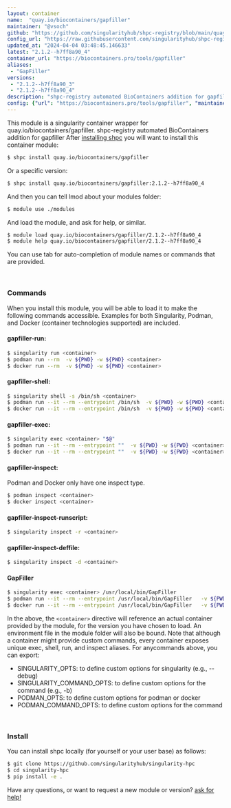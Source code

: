 ```yaml
---
layout: container
name:  "quay.io/biocontainers/gapfiller"
maintainer: "@vsoch"
github: "https://github.com/singularityhub/shpc-registry/blob/main/quay.io/biocontainers/gapfiller/container.yaml"
config_url: "https://raw.githubusercontent.com/singularityhub/shpc-registry/main/quay.io/biocontainers/gapfiller/container.yaml"
updated_at: "2024-04-04 03:48:45.146633"
latest: "2.1.2--h7ff8a90_4"
container_url: "https://biocontainers.pro/tools/gapfiller"
aliases:
 - "GapFiller"
versions:
 - "2.1.2--h7ff8a90_3"
 - "2.1.2--h7ff8a90_4"
description: "shpc-registry automated BioContainers addition for gapfiller"
config: {"url": "https://biocontainers.pro/tools/gapfiller", "maintainer": "@vsoch", "description": "shpc-registry automated BioContainers addition for gapfiller", "latest": {"2.1.2--h7ff8a90_4": "sha256:d4b99648da52e325ae894f03f57904dc8eff8d29843c499fbfdc70ef36038b9f"}, "tags": {"2.1.2--h7ff8a90_3": "sha256:a5e07022c9eeb8029b1ee571ba5214a1a3806f763ea02448586cdd336623fe60", "2.1.2--h7ff8a90_4": "sha256:d4b99648da52e325ae894f03f57904dc8eff8d29843c499fbfdc70ef36038b9f"}, "docker": "quay.io/biocontainers/gapfiller", "aliases": {"GapFiller": "/usr/local/bin/GapFiller"}}
---
```


This module is a singularity container wrapper for quay.io/biocontainers/gapfiller.
shpc-registry automated BioContainers addition for gapfiller
After [installing shpc](#install) you will want to install this container module:


```bash
$ shpc install quay.io/biocontainers/gapfiller
```

Or a specific version:

```bash
$ shpc install quay.io/biocontainers/gapfiller:2.1.2--h7ff8a90_4
```

And then you can tell lmod about your modules folder:

```bash
$ module use ./modules
```

And load the module, and ask for help, or similar.

```bash
$ module load quay.io/biocontainers/gapfiller/2.1.2--h7ff8a90_4
$ module help quay.io/biocontainers/gapfiller/2.1.2--h7ff8a90_4
```

You can use tab for auto-completion of module names or commands that are provided.

<br>

### Commands

When you install this module, you will be able to load it to make the following commands accessible.
Examples for both Singularity, Podman, and Docker (container technologies supported) are included.

#### gapfiller-run:

```bash
$ singularity run <container>
$ podman run --rm  -v ${PWD} -w ${PWD} <container>
$ docker run --rm  -v ${PWD} -w ${PWD} <container>
```

#### gapfiller-shell:

```bash
$ singularity shell -s /bin/sh <container>
$ podman run --it --rm --entrypoint /bin/sh  -v ${PWD} -w ${PWD} <container>
$ docker run --it --rm --entrypoint /bin/sh  -v ${PWD} -w ${PWD} <container>
```

#### gapfiller-exec:

```bash
$ singularity exec <container> "$@"
$ podman run --it --rm --entrypoint ""  -v ${PWD} -w ${PWD} <container> "$@"
$ docker run --it --rm --entrypoint ""  -v ${PWD} -w ${PWD} <container> "$@"
```

#### gapfiller-inspect:

Podman and Docker only have one inspect type.

```bash
$ podman inspect <container>
$ docker inspect <container>
```

#### gapfiller-inspect-runscript:

```bash
$ singularity inspect -r <container>
```

#### gapfiller-inspect-deffile:

```bash
$ singularity inspect -d <container>
```


#### GapFiller

```bash
$ singularity exec <container> /usr/local/bin/GapFiller
$ podman run --it --rm --entrypoint /usr/local/bin/GapFiller   -v ${PWD} -w ${PWD} <container> -c " $@"
$ docker run --it --rm --entrypoint /usr/local/bin/GapFiller   -v ${PWD} -w ${PWD} <container> -c " $@"
```



In the above, the `<container>` directive will reference an actual container provided
by the module, for the version you have chosen to load. An environment file in the
module folder will also be bound. Note that although a container
might provide custom commands, every container exposes unique exec, shell, run, and
inspect aliases. For anycommands above, you can export:

 - SINGULARITY_OPTS: to define custom options for singularity (e.g., --debug)
 - SINGULARITY_COMMAND_OPTS: to define custom options for the command (e.g., -b)
 - PODMAN_OPTS: to define custom options for podman or docker
 - PODMAN_COMMAND_OPTS: to define custom options for the command

<br>

### Install

You can install shpc locally (for yourself or your user base) as follows:

```bash
$ git clone https://github.com/singularityhub/singularity-hpc
$ cd singularity-hpc
$ pip install -e .
```

Have any questions, or want to request a new module or version? [ask for help!](https://github.com/singularityhub/singularity-hpc/issues)